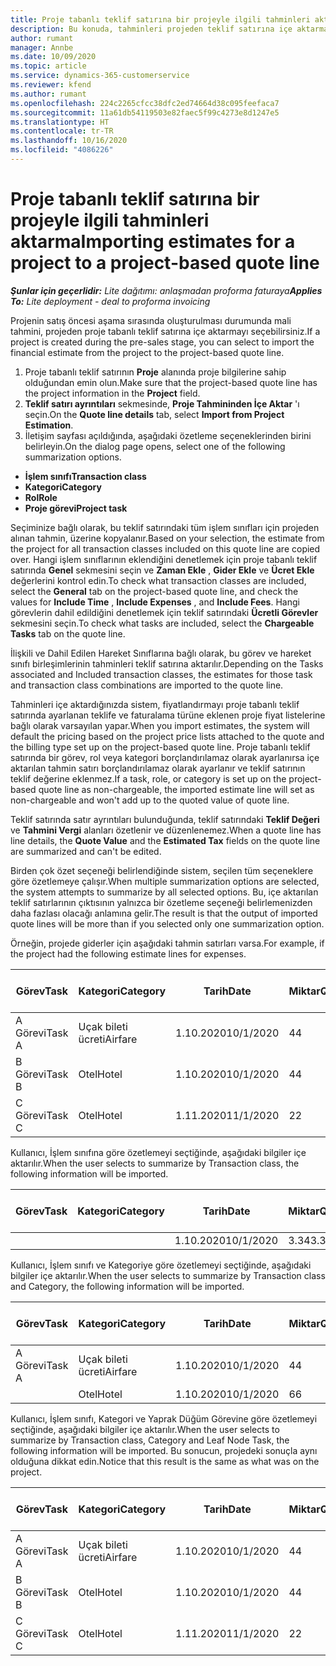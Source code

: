 ```yaml
---
title: Proje tabanlı teklif satırına bir projeyle ilgili tahminleri aktarma
description: Bu konuda, tahminleri projeden teklif satırına içe aktarma hakkında bilgiler sağlanmaktadır.
author: rumant
manager: Annbe
ms.date: 10/09/2020
ms.topic: article
ms.service: dynamics-365-customerservice
ms.reviewer: kfend
ms.author: rumant
ms.openlocfilehash: 224c2265cfcc38dfc2ed74664d38c095feefaca7
ms.sourcegitcommit: 11a61db54119503e82faec5f99c4273e8d1247e5
ms.translationtype: HT
ms.contentlocale: tr-TR
ms.lasthandoff: 10/16/2020
ms.locfileid: "4086226"
---
```

# <a name="importing-estimates-for-a-project-to-a-project-based-quote-line"></a><span data-ttu-id="4b9bb-103">Proje tabanlı teklif satırına bir projeyle ilgili tahminleri aktarma</span><span class="sxs-lookup"><span data-stu-id="4b9bb-103">Importing estimates for a project to a project-based quote line</span></span>

<span data-ttu-id="4b9bb-104">_**Şunlar için geçerlidir:** Lite dağıtımı: anlaşmadan proforma faturaya_</span><span class="sxs-lookup"><span data-stu-id="4b9bb-104">_**Applies To:** Lite deployment - deal to proforma invoicing_</span></span>

<span data-ttu-id="4b9bb-105">Projenin satış öncesi aşama sırasında oluşturulması durumunda mali tahmini, projeden proje tabanlı teklif satırına içe aktarmayı seçebilirsiniz.</span><span class="sxs-lookup"><span data-stu-id="4b9bb-105">If a project is created during the pre-sales stage, you can select to import the financial estimate from the project to the project-based quote line.</span></span>

1. <span data-ttu-id="4b9bb-106">Proje tabanlı teklif satırının **Proje** alanında proje bilgilerine sahip olduğundan emin olun.</span><span class="sxs-lookup"><span data-stu-id="4b9bb-106">Make sure that the project-based quote line has the project information in the **Project** field.</span></span>
2. <span data-ttu-id="4b9bb-107">**Teklif satırı ayrıntıları** sekmesinde, **Proje Tahmininden İçe Aktar** 'ı seçin.</span><span class="sxs-lookup"><span data-stu-id="4b9bb-107">On the **Quote line details** tab, select **Import from Project Estimation**.</span></span>
3. <span data-ttu-id="4b9bb-108">İletişim sayfası açıldığında, aşağıdaki özetleme seçeneklerinden birini belirleyin.</span><span class="sxs-lookup"><span data-stu-id="4b9bb-108">On the dialog page opens, select one of the following summarization options.</span></span>

  - <span data-ttu-id="4b9bb-109">**İşlem sınıfı**</span><span class="sxs-lookup"><span data-stu-id="4b9bb-109">**Transaction class**</span></span>
  - <span data-ttu-id="4b9bb-110">**Kategori**</span><span class="sxs-lookup"><span data-stu-id="4b9bb-110">**Category**</span></span>
  - <span data-ttu-id="4b9bb-111">**Rol**</span><span class="sxs-lookup"><span data-stu-id="4b9bb-111">**Role**</span></span> 
  - <span data-ttu-id="4b9bb-112">**Proje görevi**</span><span class="sxs-lookup"><span data-stu-id="4b9bb-112">**Project task**</span></span>

<span data-ttu-id="4b9bb-113">Seçiminize bağlı olarak, bu teklif satırındaki tüm işlem sınıfları için projeden alınan tahmin, üzerine kopyalanır.</span><span class="sxs-lookup"><span data-stu-id="4b9bb-113">Based on your selection, the estimate from the project for all transaction classes included on this quote line are copied over.</span></span> <span data-ttu-id="4b9bb-114">Hangi işlem sınıflarının eklendiğini denetlemek için proje tabanlı teklif satırında **Genel** sekmesini seçin ve **Zaman Ekle** , **Gider Ekle** ve **Ücret Ekle** değerlerini kontrol edin.</span><span class="sxs-lookup"><span data-stu-id="4b9bb-114">To check what transaction classes are included, select the **General** tab on the project-based quote line, and check the values for **Include Time** , **Include Expenses** , and **Include Fees**.</span></span>  <span data-ttu-id="4b9bb-115">Hangi görevlerin dahil edildiğini denetlemek için teklif satırındaki **Ücretli Görevler** sekmesini seçin.</span><span class="sxs-lookup"><span data-stu-id="4b9bb-115">To check what tasks are included, select the **Chargeable Tasks** tab on the quote line.</span></span>

<span data-ttu-id="4b9bb-116">İlişkili ve Dahil Edilen Hareket Sınıflarına bağlı olarak, bu görev ve hareket sınıfı birleşimlerinin tahminleri teklif satırına aktarılır.</span><span class="sxs-lookup"><span data-stu-id="4b9bb-116">Depending on the Tasks associated and Included transaction classes, the estimates for those task and transaction class combinations are imported to the quote line.</span></span>

<span data-ttu-id="4b9bb-117">Tahminleri içe aktardığınızda sistem, fiyatlandırmayı proje tabanlı teklif satırında ayarlanan teklife ve faturalama türüne eklenen proje fiyat listelerine bağlı olarak varsayılan yapar.</span><span class="sxs-lookup"><span data-stu-id="4b9bb-117">When you import estimates, the system will default the pricing based on the project price lists attached to the quote and the billing type set up on the project-based quote line.</span></span> <span data-ttu-id="4b9bb-118">Proje tabanlı teklif satırında bir görev, rol veya kategori borçlandırılamaz olarak ayarlanırsa içe aktarılan tahmin satırı borçlandırılamaz olarak ayarlanır ve teklif satırının teklif değerine eklenmez.</span><span class="sxs-lookup"><span data-stu-id="4b9bb-118">If a task, role, or category is set up on the project-based quote line as non-chargeable, the imported estimate line will set as non-chargeable and won't add up to the quoted value of quote line.</span></span>

<span data-ttu-id="4b9bb-119">Teklif satırında satır ayrıntıları bulunduğunda, teklif satırındaki **Teklif Değeri** ve **Tahmini Vergi** alanları özetlenir ve düzenlenemez.</span><span class="sxs-lookup"><span data-stu-id="4b9bb-119">When a quote line has line details, the **Quote Value** and the **Estimated Tax** fields on the quote line are summarized and can't be edited.</span></span>

<span data-ttu-id="4b9bb-120">Birden çok özet seçeneği belirlendiğinde sistem, seçilen tüm seçeneklere göre özetlemeye çalışır.</span><span class="sxs-lookup"><span data-stu-id="4b9bb-120">When multiple summarization options are selected, the system attempts to summarize by all selected options.</span></span> <span data-ttu-id="4b9bb-121">Bu, içe aktarılan teklif satırlarının çıktısının yalnızca bir özetleme seçeneği belirlemenizden daha fazlası olacağı anlamına gelir.</span><span class="sxs-lookup"><span data-stu-id="4b9bb-121">The result is that the output of imported quote lines will be more than if you selected only one summarization option.</span></span>

<span data-ttu-id="4b9bb-122">Örneğin, projede giderler için aşağıdaki tahmin satırları varsa.</span><span class="sxs-lookup"><span data-stu-id="4b9bb-122">For example, if the project had the following estimate lines for expenses.</span></span>

| <span data-ttu-id="4b9bb-123">Görev</span><span class="sxs-lookup"><span data-stu-id="4b9bb-123">Task</span></span> | <span data-ttu-id="4b9bb-124">Kategori</span><span class="sxs-lookup"><span data-stu-id="4b9bb-124">Category</span></span> | <span data-ttu-id="4b9bb-125">Tarih</span><span class="sxs-lookup"><span data-stu-id="4b9bb-125">Date</span></span> | <span data-ttu-id="4b9bb-126">Miktar</span><span class="sxs-lookup"><span data-stu-id="4b9bb-126">Quantity</span></span> | <span data-ttu-id="4b9bb-127">Birim fiyatı</span><span class="sxs-lookup"><span data-stu-id="4b9bb-127">Unit price</span></span> | <span data-ttu-id="4b9bb-128">Miktar</span><span class="sxs-lookup"><span data-stu-id="4b9bb-128">Amount</span></span> |
| --- | --- | --- | --- | --- | --- |
| <span data-ttu-id="4b9bb-129">A Görevi</span><span class="sxs-lookup"><span data-stu-id="4b9bb-129">Task A</span></span> | <span data-ttu-id="4b9bb-130">Uçak bileti ücreti</span><span class="sxs-lookup"><span data-stu-id="4b9bb-130">Airfare</span></span> | <span data-ttu-id="4b9bb-131">1.10.2020</span><span class="sxs-lookup"><span data-stu-id="4b9bb-131">10/1/2020</span></span> | <span data-ttu-id="4b9bb-132">4</span><span class="sxs-lookup"><span data-stu-id="4b9bb-132">4</span></span> | <span data-ttu-id="4b9bb-133">400</span><span class="sxs-lookup"><span data-stu-id="4b9bb-133">400</span></span> | <span data-ttu-id="4b9bb-134">1600</span><span class="sxs-lookup"><span data-stu-id="4b9bb-134">1600</span></span> |
| <span data-ttu-id="4b9bb-135">B Görevi</span><span class="sxs-lookup"><span data-stu-id="4b9bb-135">Task B</span></span> | <span data-ttu-id="4b9bb-136">Otel</span><span class="sxs-lookup"><span data-stu-id="4b9bb-136">Hotel</span></span> | <span data-ttu-id="4b9bb-137">1.10.2020</span><span class="sxs-lookup"><span data-stu-id="4b9bb-137">10/1/2020</span></span> | <span data-ttu-id="4b9bb-138">4</span><span class="sxs-lookup"><span data-stu-id="4b9bb-138">4</span></span> | <span data-ttu-id="4b9bb-139">200</span><span class="sxs-lookup"><span data-stu-id="4b9bb-139">200</span></span> | <span data-ttu-id="4b9bb-140">800</span><span class="sxs-lookup"><span data-stu-id="4b9bb-140">800</span></span> |
| <span data-ttu-id="4b9bb-141">C Görevi</span><span class="sxs-lookup"><span data-stu-id="4b9bb-141">Task C</span></span> | <span data-ttu-id="4b9bb-142">Otel</span><span class="sxs-lookup"><span data-stu-id="4b9bb-142">Hotel</span></span> | <span data-ttu-id="4b9bb-143">1.11.2020</span><span class="sxs-lookup"><span data-stu-id="4b9bb-143">11/1/2020</span></span> | <span data-ttu-id="4b9bb-144">2</span><span class="sxs-lookup"><span data-stu-id="4b9bb-144">2</span></span> | <span data-ttu-id="4b9bb-145">200</span><span class="sxs-lookup"><span data-stu-id="4b9bb-145">200</span></span> | <span data-ttu-id="4b9bb-146">400</span><span class="sxs-lookup"><span data-stu-id="4b9bb-146">400</span></span> |

<span data-ttu-id="4b9bb-147">Kullanıcı, İşlem sınıfına göre özetlemeyi seçtiğinde, aşağıdaki bilgiler içe aktarılır.</span><span class="sxs-lookup"><span data-stu-id="4b9bb-147">When the user selects to summarize by Transaction class, the following information will be imported.</span></span>

| <span data-ttu-id="4b9bb-148">Görev</span><span class="sxs-lookup"><span data-stu-id="4b9bb-148">Task</span></span> | <span data-ttu-id="4b9bb-149">Kategori</span><span class="sxs-lookup"><span data-stu-id="4b9bb-149">Category</span></span> | <span data-ttu-id="4b9bb-150">Tarih</span><span class="sxs-lookup"><span data-stu-id="4b9bb-150">Date</span></span> | <span data-ttu-id="4b9bb-151">Miktar</span><span class="sxs-lookup"><span data-stu-id="4b9bb-151">Quantity</span></span> | <span data-ttu-id="4b9bb-152">Birim fiyatı</span><span class="sxs-lookup"><span data-stu-id="4b9bb-152">Unit price</span></span> | <span data-ttu-id="4b9bb-153">Miktar</span><span class="sxs-lookup"><span data-stu-id="4b9bb-153">Amount</span></span> |
| --- | --- | --- | --- | --- | --- |
|||<span data-ttu-id="4b9bb-154">1.10.2020</span><span class="sxs-lookup"><span data-stu-id="4b9bb-154">10/1/2020</span></span> | <span data-ttu-id="4b9bb-155">3.34</span><span class="sxs-lookup"><span data-stu-id="4b9bb-155">3.34</span></span> | <span data-ttu-id="4b9bb-156">840</span><span class="sxs-lookup"><span data-stu-id="4b9bb-156">840</span></span> | <span data-ttu-id="4b9bb-157">2800</span><span class="sxs-lookup"><span data-stu-id="4b9bb-157">2800</span></span> |

<span data-ttu-id="4b9bb-158">Kullanıcı, İşlem sınıfı ve Kategoriye göre özetlemeyi seçtiğinde, aşağıdaki bilgiler içe aktarılır.</span><span class="sxs-lookup"><span data-stu-id="4b9bb-158">When the user selects to summarize by Transaction class and Category, the following information will be imported.</span></span>

| <span data-ttu-id="4b9bb-159">Görev</span><span class="sxs-lookup"><span data-stu-id="4b9bb-159">Task</span></span> | <span data-ttu-id="4b9bb-160">Kategori</span><span class="sxs-lookup"><span data-stu-id="4b9bb-160">Category</span></span> | <span data-ttu-id="4b9bb-161">Tarih</span><span class="sxs-lookup"><span data-stu-id="4b9bb-161">Date</span></span> | <span data-ttu-id="4b9bb-162">Miktar</span><span class="sxs-lookup"><span data-stu-id="4b9bb-162">Quantity</span></span> | <span data-ttu-id="4b9bb-163">Birim fiyatı</span><span class="sxs-lookup"><span data-stu-id="4b9bb-163">Unit price</span></span> | <span data-ttu-id="4b9bb-164">Miktar</span><span class="sxs-lookup"><span data-stu-id="4b9bb-164">Amount</span></span> |
| --- | --- | --- | --- | --- | --- |
| <span data-ttu-id="4b9bb-165">A Görevi</span><span class="sxs-lookup"><span data-stu-id="4b9bb-165">Task A</span></span> | <span data-ttu-id="4b9bb-166">Uçak bileti ücreti</span><span class="sxs-lookup"><span data-stu-id="4b9bb-166">Airfare</span></span> | <span data-ttu-id="4b9bb-167">1.10.2020</span><span class="sxs-lookup"><span data-stu-id="4b9bb-167">10/1/2020</span></span> | <span data-ttu-id="4b9bb-168">4</span><span class="sxs-lookup"><span data-stu-id="4b9bb-168">4</span></span> | <span data-ttu-id="4b9bb-169">400</span><span class="sxs-lookup"><span data-stu-id="4b9bb-169">400</span></span> | <span data-ttu-id="4b9bb-170">1600</span><span class="sxs-lookup"><span data-stu-id="4b9bb-170">1600</span></span> |
| | <span data-ttu-id="4b9bb-171">Otel</span><span class="sxs-lookup"><span data-stu-id="4b9bb-171">Hotel</span></span> | <span data-ttu-id="4b9bb-172">1.10.2020</span><span class="sxs-lookup"><span data-stu-id="4b9bb-172">10/1/2020</span></span> | <span data-ttu-id="4b9bb-173">6</span><span class="sxs-lookup"><span data-stu-id="4b9bb-173">6</span></span> | <span data-ttu-id="4b9bb-174">200</span><span class="sxs-lookup"><span data-stu-id="4b9bb-174">200</span></span> | <span data-ttu-id="4b9bb-175">1200</span><span class="sxs-lookup"><span data-stu-id="4b9bb-175">1200</span></span> |

<span data-ttu-id="4b9bb-176">Kullanıcı, İşlem sınıfı, Kategori ve Yaprak Düğüm Görevine göre özetlemeyi seçtiğinde, aşağıdaki bilgiler içe aktarılır.</span><span class="sxs-lookup"><span data-stu-id="4b9bb-176">When the user selects to summarize by Transaction class, Category and Leaf Node Task, the following information will be imported.</span></span> <span data-ttu-id="4b9bb-177">Bu sonucun, projedeki sonuçla aynı olduğuna dikkat edin.</span><span class="sxs-lookup"><span data-stu-id="4b9bb-177">Notice that this result is the same as what was on the project.</span></span>

| <span data-ttu-id="4b9bb-178">Görev</span><span class="sxs-lookup"><span data-stu-id="4b9bb-178">Task</span></span> | <span data-ttu-id="4b9bb-179">Kategori</span><span class="sxs-lookup"><span data-stu-id="4b9bb-179">Category</span></span> | <span data-ttu-id="4b9bb-180">Tarih</span><span class="sxs-lookup"><span data-stu-id="4b9bb-180">Date</span></span> | <span data-ttu-id="4b9bb-181">Miktar</span><span class="sxs-lookup"><span data-stu-id="4b9bb-181">Quantity</span></span> | <span data-ttu-id="4b9bb-182">Birim fiyatı</span><span class="sxs-lookup"><span data-stu-id="4b9bb-182">Unit price</span></span> | <span data-ttu-id="4b9bb-183">Miktar</span><span class="sxs-lookup"><span data-stu-id="4b9bb-183">Amount</span></span> |
| --- | --- | --- | --- | --- | --- |
| <span data-ttu-id="4b9bb-184">A Görevi</span><span class="sxs-lookup"><span data-stu-id="4b9bb-184">Task A</span></span> | <span data-ttu-id="4b9bb-185">Uçak bileti ücreti</span><span class="sxs-lookup"><span data-stu-id="4b9bb-185">Airfare</span></span> | <span data-ttu-id="4b9bb-186">1.10.2020</span><span class="sxs-lookup"><span data-stu-id="4b9bb-186">10/1/2020</span></span> | <span data-ttu-id="4b9bb-187">4</span><span class="sxs-lookup"><span data-stu-id="4b9bb-187">4</span></span> | <span data-ttu-id="4b9bb-188">400</span><span class="sxs-lookup"><span data-stu-id="4b9bb-188">400</span></span> | <span data-ttu-id="4b9bb-189">1600</span><span class="sxs-lookup"><span data-stu-id="4b9bb-189">1600</span></span> |
| <span data-ttu-id="4b9bb-190">B Görevi</span><span class="sxs-lookup"><span data-stu-id="4b9bb-190">Task B</span></span> | <span data-ttu-id="4b9bb-191">Otel</span><span class="sxs-lookup"><span data-stu-id="4b9bb-191">Hotel</span></span> | <span data-ttu-id="4b9bb-192">1.10.2020</span><span class="sxs-lookup"><span data-stu-id="4b9bb-192">10/1/2020</span></span> | <span data-ttu-id="4b9bb-193">4</span><span class="sxs-lookup"><span data-stu-id="4b9bb-193">4</span></span> | <span data-ttu-id="4b9bb-194">200</span><span class="sxs-lookup"><span data-stu-id="4b9bb-194">200</span></span> | <span data-ttu-id="4b9bb-195">800</span><span class="sxs-lookup"><span data-stu-id="4b9bb-195">800</span></span> |
| <span data-ttu-id="4b9bb-196">C Görevi</span><span class="sxs-lookup"><span data-stu-id="4b9bb-196">Task C</span></span> | <span data-ttu-id="4b9bb-197">Otel</span><span class="sxs-lookup"><span data-stu-id="4b9bb-197">Hotel</span></span> | <span data-ttu-id="4b9bb-198">1.11.2020</span><span class="sxs-lookup"><span data-stu-id="4b9bb-198">11/1/2020</span></span> | <span data-ttu-id="4b9bb-199">2</span><span class="sxs-lookup"><span data-stu-id="4b9bb-199">2</span></span> | <span data-ttu-id="4b9bb-200">200</span><span class="sxs-lookup"><span data-stu-id="4b9bb-200">200</span></span> | <span data-ttu-id="4b9bb-201">400</span><span class="sxs-lookup"><span data-stu-id="4b9bb-201">400</span></span> |
